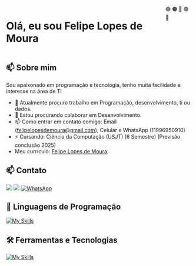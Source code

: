 <div style="display: flex; justify-content: space-between;">
  <h1>Olá, eu sou Felipe Lopes de Moura</h1>
  <span>🟢 🟠 🔴 🟢 🔵</span>
</div>

## 📫 Sobre mim
Sou apaixonado em programação e tecnologia, tenho muita facilidade e interesse na área de TI

- 🔭 Atualmente procuro trabalho em Programação, desenvolvimento, ti ou dados.
- 👯 Estou procurando colaborar em Desenvolvimento.
- 📫 Como entrar em contato comigo: Email (felipelopesdemoura@gmail.com), Celular e WhatsApp (11996950910)
- ⚡ Cursando: Ciência da Computação (USJT) (6 Semestre) (Previsão conclusão 2025)
- Meu currículo: <a href="https://github.com/flopessz/meucurriculo/blob/main/Curr%C3%ADculo-FelipeLopesDeMoura.pdf">Felipe Lopes de Moura</a>

## 📫 Contato
<div> 
  <a href = "mailto:felipelopesdemoura@gmail.com"><img src="https://img.shields.io/badge/-Gmail-%23333?style=for-the-badge&logo=gmail&logoColor=white" target="_blank"></a>
  <a href="https://www.linkedin.com/in/felipe-lopes-de-moura-296936246" target="_blank"><img src="https://img.shields.io/badge/-LinkedIn-%230077B5?style=for-the-badge&logo=linkedin&logoColor=white" target="_blank"></a>
  <a href="https://wa.me/5511996950910" target="_blank"><img src="https://img.shields.io/badge/-WhatsApp-%25D366?style=for-the-badge&logo=whatsapp&logoColor=white" alt="WhatsApp"></a>
</div>

## 🚀 Linguagens de Programação
[![My Skills](https://skillicons.dev/icons?i=java,javascript,python,html,css,lua,typescript)](https://skillicons.dev)<br>

## 🛠️ Ferramentas e Tecnologias
[![My Skills](https://skillicons.dev/icons?i=vscode,mysql,git,github,react,next)](https://skillicons.dev)<br>

